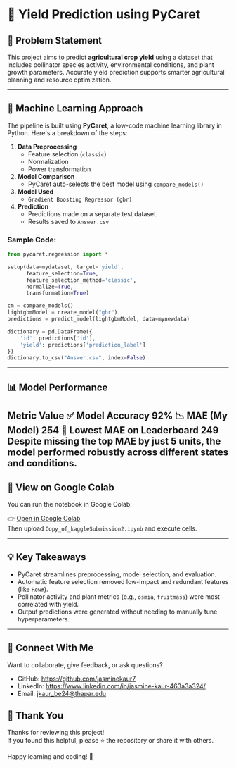 
# 🌾 Yield Prediction using PyCaret

## 🧩 Problem Statement

This project aims to predict **agricultural crop yield** using a dataset that includes pollinator species activity, environmental conditions, and plant growth parameters. Accurate yield prediction supports smarter agricultural planning and resource optimization.

---

## 🧠 Machine Learning Approach

The pipeline is built using **PyCaret**, a low-code machine learning library in Python. Here's a breakdown of the steps:

1. **Data Preprocessing**
   - Feature selection (`classic`)
   - Normalization
   - Power transformation
2. **Model Comparison**
   - PyCaret auto-selects the best model using `compare_models()`
3. **Model Used**
   - `Gradient Boosting Regressor (gbr)`
4. **Prediction**
   - Predictions made on a separate test dataset
   - Results saved to `Answer.csv`

### Sample Code:
```python
from pycaret.regression import *

setup(data=mydataset, target='yield',
      feature_selection=True,
      feature_selection_method='classic',
      normalize=True,
      transformation=True)

cm = compare_models()
lightgbmModel = create_model("gbr")
predictions = predict_model(lightgbmModel, data=mynewdata)

dictionary = pd.DataFrame({
    'id': predictions['id'],
    'yield': predictions['prediction_label']
})
dictionary.to_csv("Answer.csv", index=False)
```

---

## 📊 Model Performance

Metric	Value
✅ Model Accuracy	92%
📉 MAE (My Model)	254
🥇 Lowest MAE on Leaderboard	249
Despite missing the top MAE by just 5 units, the model performed robustly across different states and conditions.
---

## 🔗 View on Google Colab

You can run the notebook in Google Colab:

👉 [Open in Google Colab](https://colab.research.google.com/)  
Then upload `Copy_of_kaggleSubmission2.ipynb` and execute cells.

---

## 💡 Key Takeaways

- PyCaret streamlines preprocessing, model selection, and evaluation.
- Automatic feature selection removed low-impact and redundant features (like `Row#`).
- Pollinator activity and plant metrics (e.g., `osmia`, `fruitmass`) were most correlated with yield.
- Output predictions were generated without needing to manually tune hyperparameters.

---

## 🤝 Connect With Me

Want to collaborate, give feedback, or ask questions?

- GitHub: https://github.com/jasminekaur7
- LinkedIn: https://www.linkedin.com/in/jasmine-kaur-463a3a324/
- Email: jkaur_be24@thapar.edu

## 🙏 Thank You

Thanks for reviewing this project!  
If you found this helpful, please ⭐️ the repository or share it with others.

Happy learning and coding! 🌱
